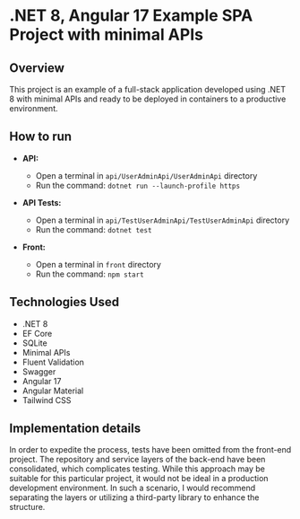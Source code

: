 # .NET 8, Angular 17 Example SPA Project with minimal APIs

## Overview

This project is an example of a full-stack application developed using .NET 8 with minimal APIs and ready to be deployed in containers to a productive environment.

## How to run

- **API:**
    - Open a terminal in `api/UserAdminApi/UserAdminApi` directory
    - Run the command: `dotnet run --launch-profile https`

- **API Tests:**
    - Open a terminal in `api/TestUserAdminApi/TestUserAdminApi` directory
    - Run the command: `dotnet test`

- **Front:**
    - Open a terminal in `front` directory
    - Run the command: `npm start`

## Technologies Used

- .NET 8
- EF Core
- SQLite
- Minimal APIs
- Fluent Validation
- Swagger
- Angular 17
- Angular Material
- Tailwind CSS

## Implementation details

In order to expedite the process, tests have been omitted from the front-end project. The repository and service layers of the back-end have been consolidated, which complicates testing. While this approach may be suitable for this particular project, it would not be ideal in a production development environment. In such a scenario, I would recommend separating the layers or utilizing a third-party library to enhance the structure.
